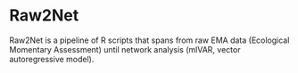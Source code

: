 # Raw2Net
Raw2Net is a pipeline of R scripts that spans from raw EMA data (Ecological Momentary Assessment) until network analysis (mlVAR, vector autoregressive model). 
